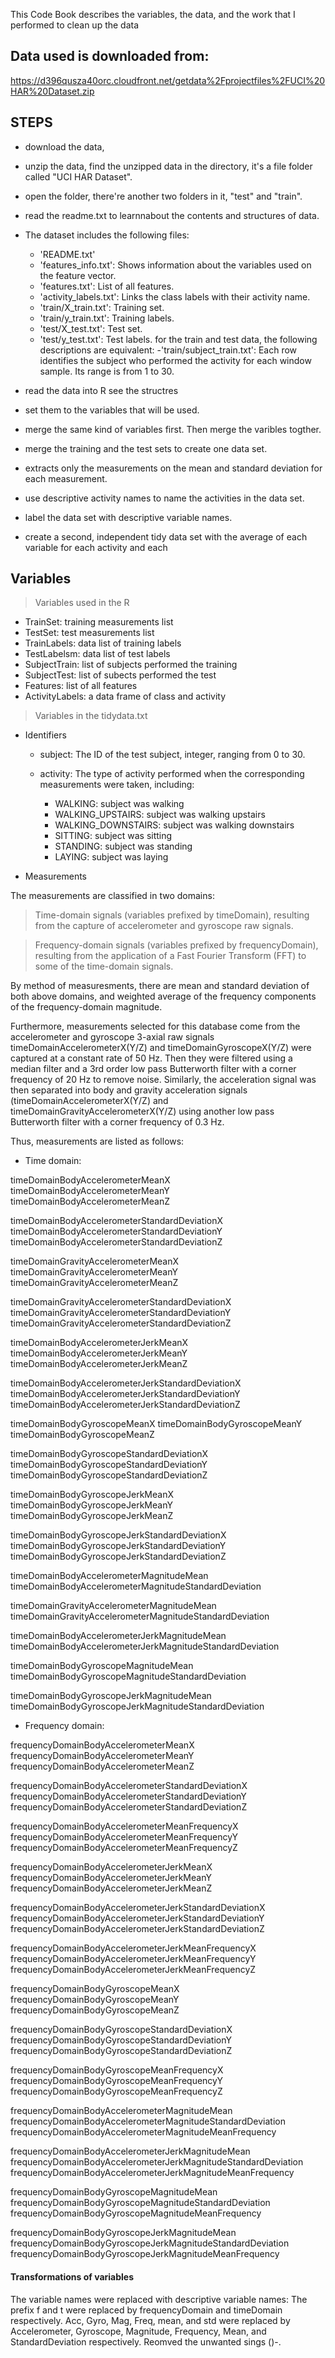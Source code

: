 
This Code Book describes the variables, the data, and the work that I performed to clean up the data

## Data used is downloaded from:

https://d396qusza40orc.cloudfront.net/getdata%2Fprojectfiles%2FUCI%20HAR%20Dataset.zip

## STEPS

* download the data, 

* unzip the data,
  find the unzipped data in the directory, it's a file folder called "UCI HAR Dataset".
  
* open the folder, 
  there're another two folders in it, "test" and "train".
  
* read the readme.txt to learnnabout the contents and structures of data.

* The dataset includes the following files:
  - 'README.txt'
  - 'features_info.txt': Shows information about the variables used on the feature vector.
  - 'features.txt': List of all features.
  - 'activity_labels.txt': Links the class labels with their activity name.
  - 'train/X_train.txt': Training set.
  - 'train/y_train.txt': Training labels.
  - 'test/X_test.txt': Test set.
  - 'test/y_test.txt': Test labels.
  for the train and test data, the following descriptions are equivalent:
  -'train/subject_train.txt': Each row identifies the subject who performed the activity for each window sample. Its range is from 1 to 30. 
  
* read the data into R
  see the structres

* set them to the variables that will be used.

* merge the same kind of variables first. Then merge the varibles togther.

* merge the training and the test sets to create one data set.

* extracts only the measurements on the mean and standard deviation for each measurement. 

* use descriptive activity names to name the activities in the data set.

* label the data set with descriptive variable names.

* create a second, independent tidy data set with the average of each variable for each activity and each 

## Variables

> Variables used in the R

* TrainSet: training measurements list
* TestSet: test measurements list
* TrainLabels: data list of training labels
* TestLabelsm: data list of test labels
* SubjectTrain: list of subjects performed the training 
* SubjectTest: list of subects performed the test
* Features: list of all features
* ActivityLabels: a data frame of class and activity

> Variables in the tidydata.txt

* Identifiers

  - subject: The ID of the test subject, integer, ranging from 0 to 30.

  - activity: The type of activity performed when the corresponding measurements were taken, including:
    - WALKING: subject was walking
    - WALKING_UPSTAIRS: subject was walking upstairs
    - WALKING_DOWNSTAIRS: subject was walking downstairs
    - SITTING: subject was sitting
    - STANDING: subject was standing
    - LAYING: subject was laying

* Measurements

The measurements are classified in two domains:

> Time-domain signals (variables prefixed by timeDomain), resulting from the capture of accelerometer and gyroscope raw signals.

> Frequency-domain signals (variables prefixed by frequencyDomain), resulting from the application of a Fast Fourier Transform (FFT) to some of the time-domain signals.

By method of measuresments, there are mean and standard deviation of both above domains, and weighted average of the frequency components of the frequency-domain magnitude.

Furthermore, measurements selected for this database come from the accelerometer and gyroscope 3-axial raw signals timeDomainAccelerometerX(Y/Z) and timeDomainGyroscopeX(Y/Z) were captured at a constant rate of 50 Hz. Then they were filtered using a median filter and a 3rd order low pass Butterworth filter with a corner frequency of 20 Hz to remove noise. Similarly, the acceleration signal was then separated into body and gravity acceleration signals (timeDomainAccelerometerX(Y/Z) and timeDomainGravityAccelerometerX(Y/Z) using another low pass Butterworth filter with a corner frequency of 0.3 Hz. 

Thus, measurements are listed as follows:

   - Time domain:

timeDomainBodyAccelerometerMeanX
timeDomainBodyAccelerometerMeanY
timeDomainBodyAccelerometerMeanZ

timeDomainBodyAccelerometerStandardDeviationX
timeDomainBodyAccelerometerStandardDeviationY
timeDomainBodyAccelerometerStandardDeviationZ

timeDomainGravityAccelerometerMeanX
timeDomainGravityAccelerometerMeanY
timeDomainGravityAccelerometerMeanZ

timeDomainGravityAccelerometerStandardDeviationX
timeDomainGravityAccelerometerStandardDeviationY
timeDomainGravityAccelerometerStandardDeviationZ

timeDomainBodyAccelerometerJerkMeanX
timeDomainBodyAccelerometerJerkMeanY
timeDomainBodyAccelerometerJerkMeanZ

timeDomainBodyAccelerometerJerkStandardDeviationX
timeDomainBodyAccelerometerJerkStandardDeviationY
timeDomainBodyAccelerometerJerkStandardDeviationZ

timeDomainBodyGyroscopeMeanX
timeDomainBodyGyroscopeMeanY
timeDomainBodyGyroscopeMeanZ

timeDomainBodyGyroscopeStandardDeviationX
timeDomainBodyGyroscopeStandardDeviationY
timeDomainBodyGyroscopeStandardDeviationZ

timeDomainBodyGyroscopeJerkMeanX
timeDomainBodyGyroscopeJerkMeanY
timeDomainBodyGyroscopeJerkMeanZ

timeDomainBodyGyroscopeJerkStandardDeviationX
timeDomainBodyGyroscopeJerkStandardDeviationY
timeDomainBodyGyroscopeJerkStandardDeviationZ

timeDomainBodyAccelerometerMagnitudeMean
timeDomainBodyAccelerometerMagnitudeStandardDeviation

timeDomainGravityAccelerometerMagnitudeMean
timeDomainGravityAccelerometerMagnitudeStandardDeviation

timeDomainBodyAccelerometerJerkMagnitudeMean
timeDomainBodyAccelerometerJerkMagnitudeStandardDeviation

timeDomainBodyGyroscopeMagnitudeMean
timeDomainBodyGyroscopeMagnitudeStandardDeviation

timeDomainBodyGyroscopeJerkMagnitudeMean
timeDomainBodyGyroscopeJerkMagnitudeStandardDeviation

   - Frequency domain:

frequencyDomainBodyAccelerometerMeanX
frequencyDomainBodyAccelerometerMeanY
frequencyDomainBodyAccelerometerMeanZ

frequencyDomainBodyAccelerometerStandardDeviationX
frequencyDomainBodyAccelerometerStandardDeviationY
frequencyDomainBodyAccelerometerStandardDeviationZ

frequencyDomainBodyAccelerometerMeanFrequencyX
frequencyDomainBodyAccelerometerMeanFrequencyY
frequencyDomainBodyAccelerometerMeanFrequencyZ

frequencyDomainBodyAccelerometerJerkMeanX
frequencyDomainBodyAccelerometerJerkMeanY
frequencyDomainBodyAccelerometerJerkMeanZ

frequencyDomainBodyAccelerometerJerkStandardDeviationX
frequencyDomainBodyAccelerometerJerkStandardDeviationY
frequencyDomainBodyAccelerometerJerkStandardDeviationZ

frequencyDomainBodyAccelerometerJerkMeanFrequencyX
frequencyDomainBodyAccelerometerJerkMeanFrequencyY
frequencyDomainBodyAccelerometerJerkMeanFrequencyZ

frequencyDomainBodyGyroscopeMeanX
frequencyDomainBodyGyroscopeMeanY
frequencyDomainBodyGyroscopeMeanZ

frequencyDomainBodyGyroscopeStandardDeviationX
frequencyDomainBodyGyroscopeStandardDeviationY
frequencyDomainBodyGyroscopeStandardDeviationZ

frequencyDomainBodyGyroscopeMeanFrequencyX
frequencyDomainBodyGyroscopeMeanFrequencyY
frequencyDomainBodyGyroscopeMeanFrequencyZ

frequencyDomainBodyAccelerometerMagnitudeMean
frequencyDomainBodyAccelerometerMagnitudeStandardDeviation
frequencyDomainBodyAccelerometerMagnitudeMeanFrequency

frequencyDomainBodyAccelerometerJerkMagnitudeMean
frequencyDomainBodyAccelerometerJerkMagnitudeStandardDeviation
frequencyDomainBodyAccelerometerJerkMagnitudeMeanFrequency

frequencyDomainBodyGyroscopeMagnitudeMean
frequencyDomainBodyGyroscopeMagnitudeStandardDeviation
frequencyDomainBodyGyroscopeMagnitudeMeanFrequency

frequencyDomainBodyGyroscopeJerkMagnitudeMean
frequencyDomainBodyGyroscopeJerkMagnitudeStandardDeviation
frequencyDomainBodyGyroscopeJerkMagnitudeMeanFrequency


#### Transformations of variables

The variable names were replaced with descriptive variable names:
The prefix f and t were replaced by frequencyDomain and timeDomain respectively.
Acc, Gyro, Mag, Freq, mean, and std were replaced by Accelerometer, Gyroscope, Magnitude, Frequency, Mean, and StandardDeviation respectively.
Reomved the unwanted sings ()-.
